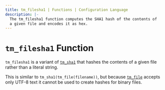 ```yaml
---
title: tm_filesha1 | Functions | Configuration Language
description: |-
  The tm_filesha1 function computes the SHA1 hash of the contents of
  a given file and encodes it as hex.
---
```


# `tm_filesha1` Function

`tm_filesha1` is a variant of [`tm_sha1`](./tm_sha1.md)
that hashes the contents of a given file rather than a literal string.

This is similar to `tm_sha1(tm_file(filename))`, but
because [`tm_file`](./tm_file.md) accepts only UTF-8 text it cannot be used to
create hashes for binary files.
